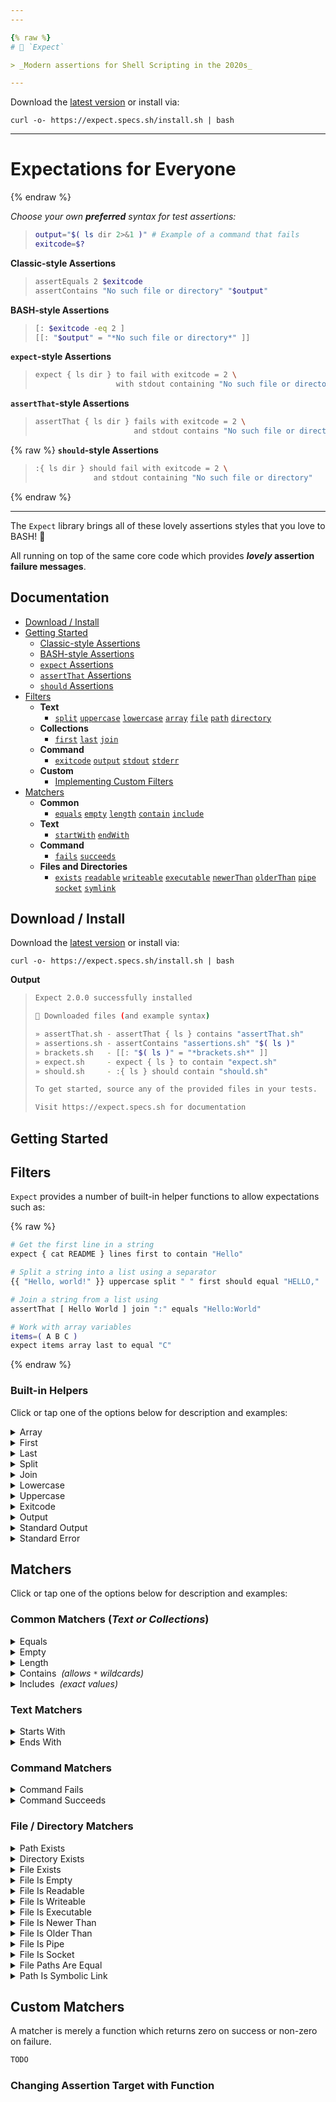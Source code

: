 ```yaml
---
---

{% raw %}
# 🧐 `Expect`

> _Modern assertions for Shell Scripting in the 2020s_

---
```


Download the [latest version](https://github.com/specs-sh/expect/archive/v2.0.0.tar.gz) or install via:

```
curl -o- https://expect.specs.sh/install.sh | bash
```

---

# Expectations for Everyone

{% endraw %}

_Choose your own **preferred** syntax for test assertions:_

> ```sh
> output="$( ls dir 2>&1 )" # Example of a command that fails
> exitcode=$?
> ```

**Classic-style Assertions**

> ```sh
> assertEquals 2 $exitcode
> assertContains "No such file or directory" "$output"
> ```

**BASH-style Assertions**

> ```sh
> [: $exitcode -eq 2 ]
> [[: "$output" = "*No such file or directory*" ]]
> ```

**`expect`-style Assertions**

> ```sh
> expect { ls dir } to fail with exitcode = 2 \
>                   with stdout containing "No such file or directory"
> ```

**`assertThat`-style Assertions**

> ```sh
> assertThat { ls dir } fails with exitcode = 2 \
>                       and stdout contains "No such file or directory"
> ```

{% raw %}
**`should`-style Assertions**

> ```sh
> :{ ls dir } should fail with exitcode = 2 \
>              and stdout containing "No such file or directory"
> ```
{% endraw %}

---

The `Expect` library brings all of these lovely assertions styles that you love to BASH! 💖

All running on top of the same core code which provides **_lovely_ assertion failure messages**.

<script src="https://kit.fontawesome.com/319dabc23d.js" crossorigin="anonymous"></script>

## <i class="fad fa-books"></i> Documentation

- [<i class="fad fa-download"></i> Download / Install](#)
- [<i class="fad fa-terminal"></i> Getting Started](#)
  - [Classic-style Assertions](#)
  - [BASH-style Assertions](#)
  - [`expect` Assertions](#)
  - [`assertThat` Assertions](#)
  - [`should` Assertions](#)
- [<i class="fad fa-flask"></i> Filters](#)
  - **Text**
    - [`split`](#) [`uppercase`](#) [`lowercase`](#) [`array`](#) [`file`](#) [`path`](#) [`directory`](#)
  - **Collections**
    - [`first`](#) [`last`](#) [`join`](#)
  - **Command**
    - [`exitcode`](#) [`output`](#) [`stdout`](#) [`stderr`](#)
  - **Custom**
    - [Implementing Custom Filters](#)
- [<i class="fad fa-atom-alt"></i> Matchers](#)
  - **Common**
    - [`equals`](#) [`empty`](#) [`length`](#) [`contain`](#) [`include`](#)
  - **Text**
    - [`startWith`](#) [`endWith`](#)
  - **Command**
    - [`fails`](#) [`succeeds`](#)
  - **Files and Directories**
    - [`exists`](#) [`readable`](#) [`writeable`](#) [`executable`](#) [`newerThan`](#) [`olderThan`](#) [`pipe`](#) [`socket`](#) [`symlink`](#)

## <i class="fad fa-download"></i> Download / Install

Download the [latest version](https://github.com/specs-sh/expect/archive/v2.0.0.tar.gz) or install via:

```
curl -o- https://expect.specs.sh/install.sh | bash
```

**Output**

> ```sh
> Expect 2.0.0 successfully installed
> 
> 🧐 Downloaded files (and example syntax)
> 
> » assertThat.sh - assertThat { ls } contains "assertThat.sh"
> » assertions.sh - assertContains "assertions.sh" "$( ls )"
> » brackets.sh   - [[: "$( ls )" = "*brackets.sh*" ]]
> » expect.sh     - expect { ls } to contain "expect.sh"
> » should.sh     - :{ ls } should contain "should.sh"
> 
> To get started, source any of the provided files in your tests.
> 
> Visit https://expect.specs.sh for documentation
> ```

## <i class="fad fa-terminal"></i> Getting Started

## <i class="fad fa-flask"></i> Filters

`Expect` provides a number of built-in helper functions to allow expectations such as:

{% raw %}
```sh
# Get the first line in a string
expect { cat README } lines first to contain "Hello"

# Split a string into a list using a separator
{{ "Hello, world!" }} uppercase split " " first should equal "HELLO,"

# Join a string from a list using
assertThat [ Hello World ] join ":" equals "Hello:World"

# Work with array variables
items=( A B C )
expect items array last to equal "C"
```
{% endraw %}

### Built-in Helpers

Click or tap one of the options below for description and examples:

<details>
  <summary>Array</summary>

...
</details>

<details>
  <summary>First</summary>

...
</details>

<details>
  <summary>Last</summary>

...
</details>

<details>
  <summary>Split</summary>

...
</details>

<details>
  <summary>Join</summary>

...
</details>

<details>
  <summary>Lowercase</summary>

...
</details>

<details>
  <summary>Uppercase</summary>

...
</details>

<details>
  <summary>Exitcode</summary>

...
</details>

<details>
  <summary>Output</summary>

...
</details>

<details>
  <summary>Standard Output</summary>

...
</details>

<details>
  <summary>Standard Error</summary>

...
</details>

## <i class="fad fa-atom-alt"></i> Matchers

Click or tap one of the options below for description and examples:

### Common Matchers (_Text or Collections_)

<details>
  <summary>Equals</summary>

...
</details>

<details>
  <summary>Empty</summary>

...
</details>

<details>
  <summary>Length</summary>

...
</details>

<details>
  <summary>Contains &nbsp;<em>(allows <code>*</code> wildcards)</em></summary>

...
</details>

<details>
  <summary>Includes &nbsp;<em>(exact values)</em></summary>

...
</details>

### Text Matchers

<details>
  <summary>Starts With</summary>

...
</details>

<details>
  <summary>Ends With</summary>

...
</details>

### Command Matchers

<details>
  <summary>Command Fails</summary>

...
</details>

<details>
  <summary>Command Succeeds</summary>

...
</details>

### File / Directory Matchers

<details>
  <summary>Path Exists</summary>

...
</details>

<details>
  <summary>Directory Exists</summary>

...
</details>

<details>
  <summary>File Exists</summary>

...
</details>

<details>
  <summary>File Is Empty</summary>

...
</details>

<details>
  <summary>File Is Readable</summary>

...
</details>

<details>
  <summary>File Is Writeable</summary>

...
</details>

<details>
  <summary>File Is Executable</summary>

...
</details>

<details>
  <summary>File Is Newer Than</summary>

...
</details>

<details>
  <summary>File Is Older Than</summary>

...
</details>

<details>
  <summary>File Is Pipe</summary>

...
</details>

<details>
  <summary>File Is Socket</summary>

...
</details>

<details>
  <summary>File Paths Are Equal</summary>

...
</details>

<details>
  <summary>Path Is Symbolic Link</summary>

...
</details>

## <i class="fad fa-flask-potion"></i> Custom Matchers

A matcher is merely a function which returns zero on success or non-zero on failure.

```sh
TODO
```

### Changing Assertion Target with Function